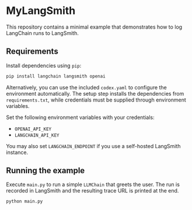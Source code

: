 # MyLangSmith

This repository contains a minimal example that demonstrates how to log LangChain runs to LangSmith.

## Requirements

Install dependencies using `pip`:

```bash
pip install langchain langsmith openai
```

Alternatively, you can use the included `codex.yaml` to configure the
environment automatically. The setup step installs the dependencies from
`requirements.txt`, while credentials must be supplied through environment
variables.

Set the following environment variables with your credentials:

- `OPENAI_API_KEY`
- `LANGCHAIN_API_KEY`

You may also set `LANGCHAIN_ENDPOINT` if you use a self-hosted LangSmith instance.

## Running the example

Execute `main.py` to run a simple `LLMChain` that greets the user. The run is recorded in LangSmith and the resulting trace URL is printed at the end.

```bash
python main.py
```

